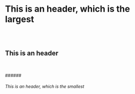 <h1>  This is an header, which is the largest </h1>
<br></br>
<h2> This is an  header </h2>
  <br></br>
###### <h6> This is an header, which is the smallest </h6>
 <br></br>
